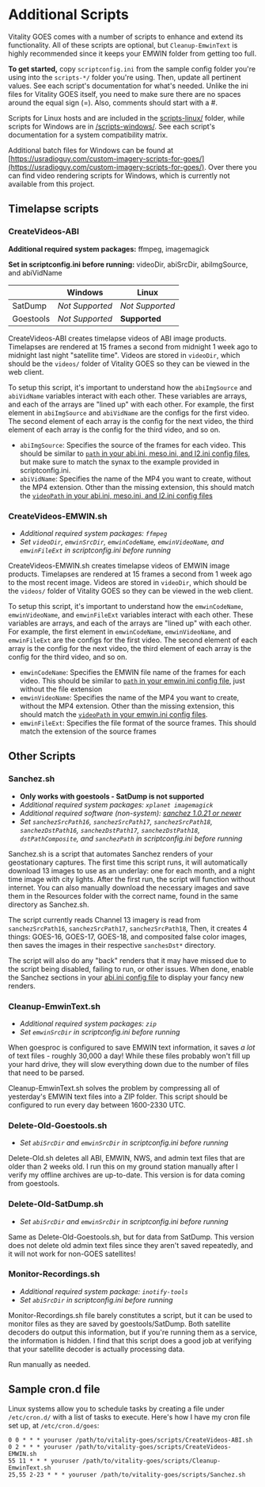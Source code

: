 # Additional Scripts

Vitality GOES comes with a number of scripts to enhance and extend its functionality. All of these scripts are optional, but `Cleanup-EmwinText` is highly recommended since it keeps your EMWIN folder from getting too full.

**To get started,** copy `scriptconfig.ini` from the sample config folder you're using into the `scripts-*/` folder you're using. Then, update all pertinent values. See each script's documentation for what's needed. Unlike the ini files for Vitality GOES itself, you need to make sure there are no spaces around the equal sign (=). Also, comments should start with a #.

Scripts for Linux hosts and are included in the [scripts-linux/](/scripts-linux/) folder, while scripts for Windows are in [/scripts-windows/](/scripts-windows/). See each script's documentation for a system compatibility matrix.

Additional batch files for Windows can be found at [https://usradioguy.com/custom-imagery-scripts-for-goes/](https://usradioguy.com/custom-imagery-scripts-for-goes/). Over there you can find video rendering scripts for Windows, which is currently not available from this project.

## Timelapse scripts

### CreateVideos-ABI

**Additional required system packages:** ffmpeg, imagemagick

**Set in scriptconfig.ini before running:** videoDir, abiSrcDir, abiImgSource, and abiVidName

|           | Windows         | Linux           |
|-----------|-----------------|-----------------|
| SatDump   | *Not Supported* | *Not Supported* |
| Goestools | *Not Supported* | **Supported**   |

CreateVideos-ABI creates timelapse videos of ABI image products. Timelapses are rendered at 15 frames a second from midnight 1 week ago to midnight last night "satellite time". Videos are stored in `videoDir`, which should be the `videos/` folder of Vitality GOES so they can be viewed in the web client.

To setup this script, it's important to understand how the `abiImgSource` and `abiVidName` variables interact with each other. These variables are arrays, and each of the arrays are "lined up" with each other. For example, the first element in `abiImgSource` and `abiVidName` are the configs for the first video. The second element of each array is the config for the next video, the third element of each array is the config for the third video, and so on.

* `abiImgSource`: Specifies the source of the frames for each video. This should be similar to [`path` in your abi.ini, meso.ini, and l2.ini config files](config.md#abiini-mesoini-and-l2ini), but make sure to match the synax to the example provided in scriptconfig.ini.
* `abiVidName`: Specifies the name of the MP4 you want to create, without the MP4 extension. Other than the missing extension, this should match the [`videoPath` in your abi.ini, meso.ini, and l2.ini config files](config.md#abiini-mesoini-and-l2ini)

### CreateVideos-EMWIN.sh
* *Additional required system packages: `ffmpeg`*
* *Set `videoDir`, `emwinSrcDir`, `emwinCodeName`, `emwinVideoName`, and `emwinFileExt` in scriptconfig.ini before running*

CreateVideos-EMWIN.sh creates timelapse videos of EMWIN image products. Timelapses are rendered at 15 frames a second from 1 week ago to the most recent image. Videos are stored in `videoDir`, which should be the `videos/` folder of Vitality GOES so they can be viewed in the web client.

To setup this script, it's important to understand how the `emwinCodeName`, `emwinVideoName`, and `emwinFileExt` variables interact with each other. These variables are arrays, and each of the arrays are "lined up" with each other. For example, the first element in `emwinCodeName`, `emwinVideoName`, and `emwinFileExt` are the configs for the first video. The second element of each array is the config for the next video, the third element of each array is the config for the third video, and so on.

* `emwinCodeName`: Specifies the EMWIN file name of the frames for each video. This should be similar to [`path` in your emwin.ini config file](config.md#emwinini), just without the file extension
* `emwinVideoName`: Specifies the name of the MP4 you want to create, without the MP4 extension. Other than the missing extension, this should match the [`videoPath` in your emwin.ini config files](config.md#emwinini).
* `emwinFileExt`: Specifies the file format of the source frames. This should match the extension of the source frames

## Other Scripts

### Sanchez.sh
* **Only works with goestools - SatDump is not supported**
* *Additional required system packages: `xplanet imagemagick`*
* *Additional required software (non-system): [sanchez 1.0.21 or newer](https://github.com/nullpainter/sanchez)*
* *Set `sanchezSrcPath16`, `sanchezSrcPath17`, `sanchezSrcPath18`, `sanchezDstPath16`, `sanchezDstPath17`, `sanchezDstPath18`, `dstPathComposite`, and `sanchezPath` in scriptconfig.ini before running*

Sanchez.sh is a script that automates Sanchez renders of your geostationary captures. The first time this script runs, it will automatically download 13 images to use as an underlay: one for each month, and a night time image with city lights. After the first run, the script will function without internet. You can also manually download the necessary images and save them in the Resources folder with the correct name, found in the same directory as Sanchez.sh.

The script currently reads Channel 13 imagery is read from `sanchezSrcPath16`, `sanchezSrcPath17`, `sanchezSrcPath18`, Then, it creates 4 things: GOES-16, GOES-17, GOES-18, and composited false color images, then saves the images in their respective `sanchesDst*` directory.

The script will also do any "back" renders that it may have missed due to the script being disabled, failing to run, or other issues. When done, enable the Sanchez sections in your [abi.ini config file](config.md#abiini-mesoini-and-l2ini) to display your fancy new renders.

### Cleanup-EmwinText.sh
* *Additional required system packages: `zip`*
* *Set `emwinSrcDir` in scriptconfig.ini before running*

When goesproc is configured to save EMWIN text information, it saves *a lot* of text files - roughly 30,000 a day! While these files probably won't fill up your hard drive, they will slow everything down due to the number of files that need to be parsed.

Cleanup-EmwinText.sh solves the problem by compressing all of yesterday's EMWIN text files into a ZIP folder. This script should be configured to run every day between 1600-2330 UTC.

### Delete-Old-Goestools.sh
* *Set `abiSrcDir` and `emwinSrcDir` in scriptconfig.ini before running*

Delete-Old.sh deletes all ABI, EMWIN, NWS, and admin text files that are older than 2 weeks old. I run this on my ground station manually after I verify my offline archives are up-to-date. This version is for data coming from goestools.

### Delete-Old-SatDump.sh
* *Set `abiSrcDir` and `emwinSrcDir` in scriptconfig.ini before running*

Same as Delete-Old-Goestools.sh, but for data from SatDump. This version does not delete old admin text files since they aren't saved repeatedly, and it will not work for non-GOES satellites!

### Monitor-Recordings.sh
* *Additional required system package: `inotify-tools`*
* *Set `abiSrcDir` in scriptconfig.ini before running*

Monitor-Recordings.sh file barely constitutes a script, but it can be used to monitor files as they are saved by goestools/SatDump. Both satellite decoders do output this information, but if you're running them as a service, the information is hidden. I find that this script does a good job at verifying that your satellite decoder is actually processing data.

Run manually as needed.

## Sample cron.d file
Linux systems allow you to schedule tasks by creating a file under `/etc/cron.d/` with a list of tasks to execute. Here's how I have my cron file set up, at `/etc/cron.d/goes`:

```
0 0 * * * youruser /path/to/vitality-goes/scripts/CreateVideos-ABI.sh
0 2 * * * youruser /path/to/vitality-goes/scripts/CreateVideos-EMWIN.sh
55 11 * * * youruser /path/to/vitality-goes/scripts/Cleanup-EmwinText.sh
25,55 2-23 * * * youruser /path/to/vitality-goes/scripts/Sanchez.sh
```
